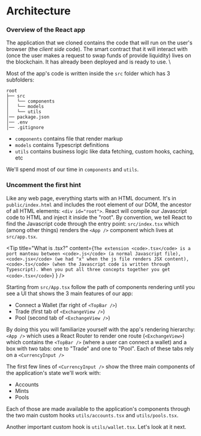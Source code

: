 # Architecture

### Overview of the React app

The application that we cloned contains the code that will run on the user's browser (the _client side_ code). The smart contract that it will interact with (once the user makes a request to swap funds of provide liquidity) lives on the blockchain. It has already been deployed and is ready to use. \

Most of the app's code is written inside the `src` folder which has 3 subfolders:

```
root
├── src
│   └── components
│   └── models
│   └── utils
│── package.json
│── .env
│── .gitignore
```

- `components` contains file that render markup
- `models` contains Typescript definitions
- `utils` contains business logic like data fetching, custom hooks, caching, etc

We'll spend most of our time in `components` and `utils`.

### Uncomment the first hint

Like any web page, everything starts with an HTML document. It's in `public/index.html` and includes the root element of our DOM, the ancestor of all HTML elements: `<div id="root">`. React will compile our Javascript code to HTML and inject it inside the "root". By convention, we tell React to find the Javascript code through the entry point: `src/index.tsx` which (among other things) renders the `<App />` component which lives at `src/app.tsx`.

<Tip
  title="What is .tsx?"
  content={`The extension <code>.tsx</code> is a port manteau between <code>.js</code> (a normal Javascript file),
        <code>.jsx</code> (we had "x" when the js file renders JSX content),
        <code>.ts</code> (when the Javascript code is written through Typescript).
      When you put all three concepts together you get <code>.tsx</code>`}
  }
/>

Starting from `src/App.tsx` follow the path of components rendering until you see a UI that shows the 3 main features of our app:
- Connect a Wallet (far right of `<TopBar />`)
- Trade (first tab of `<ExchangeView />`)
- Pool (second tab of `<ExchangeView />`)

By doing this you will familiarize yourself with the app's rendering hierarchy: `<App />` which uses a React Router to render one route (`<ExchangeView>`) which contains the `<TopBar />` (where a user can connect a wallet) and a box with two tabs: one to "Trade" and one to "Pool". Each of these tabs rely on a `<CurrencyInput />`

The first few lines of `<CurrencyInput />` show the three main components of the application's state we'll work with:
- Accounts
- Mints
- Pools

Each of those are made available to the application's components through the two main custom hooks `utils/accounts.tsx` and `utils/pools.tsx`.

Another important custom hook is `utils/wallet.tsx`. Let's look at it next.